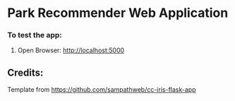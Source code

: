 # Park Recommender Web Application

### To test the app:

1. Open Browser:  [http://localhost:5000](http://localhost:5000)

## Credits:

Template from https://github.com/sampathweb/cc-iris-flask-app
